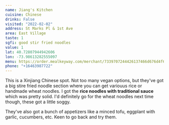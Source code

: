 ```yaml
---
name: Jiang's Kitchen
cuisine: Chinese
drinks: False
visited: "2022-02-02"
address: St Marks Pl & 1st Ave
area: East Village
taste: 1
sgfi: good stir fried noodles
value: 1
lat: 40.72807944942606
lon: -73.98613282555097
menu: https://order.mealkeyway.com/merchant/7339707244426137466d676d4f695751366f2b6e2f773d3d/main
phone: "+16463987722"
---
```


This is a Xinjiang Chinese spot. Not too many vegan options, but they've got a big stire fried noodle section where you can get variouus rice or handmade wheat noodles. I got the **rice noodles with traditional sauce** which was pretty solid. I'd definitely go for the wheat noodles next time though, these got a little soggy.

They've also got a bunch of appetizers like a minced tofu, eggplant with garlic, cucumbers, etc. Keen to go back and try them.
